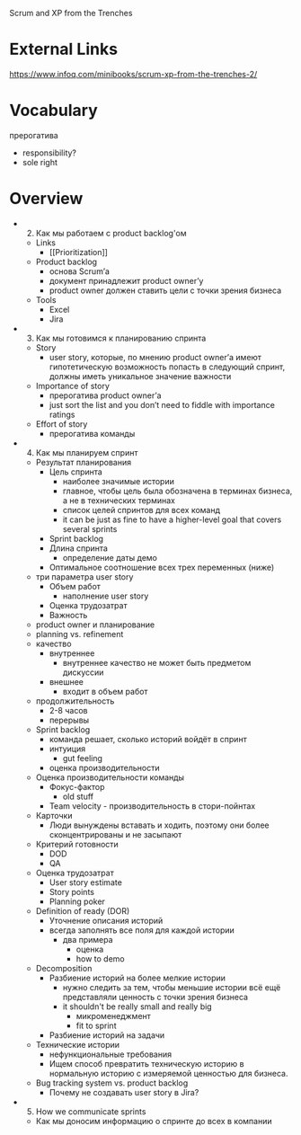 

Scrum and XP from the Trenches

# External Links

https://www.infoq.com/minibooks/scrum-xp-from-the-trenches-2/

# Vocabulary


прерогатива
- responsibility?
-  sole right

# Overview



- 2. Как мы работаем с product backlog'ом
	- Links
		- [[Prioritization]]
	- Product backlog
		- основа Scrum’а
		- документ принадлежит product owner’у
		- product owner должен ставить цели с точки зрения бизнеса
	- Tools
		- Excel
		- Jira
- 3. Как мы готовимся к планированию спринта
	- Story
		- user story, которые, по мнению product owner’а имеют гипотетическую возможность попасть в следующий спринт, должны иметь уникальное значение важности
	- Importance of story
		- прерогатива product owner’а
		- just sort the list and you don’t need to fiddle with importance ratings
	- Effort of story
		- прерогатива команды
- 4. Как мы планируем спринт
	- Результат планирования
		- Цель спринта
			- наиболее значимые истории
			- главное, чтобы цель была обозначена в терминах бизнеса, а не в технических терминах
			- список целей спринтов для всех команд
			- it can be just as fine to have a higher-level goal that covers several sprints
		- Sprint backlog
		- Длина спринта
			- определение даты демо
		- Оптимальное соотношение всех трех переменных (ниже)
	- три параметра user story
		- Объем работ
			- наполнение user story
		- Оценка трудозатрат
		- Важность
	- product owner и планирование
	- planning vs. refinement
	- качество
		- внутреннее 
			- внутреннее качество не может быть предметом дискуссии
		- внешнее
			- входит в объем работ
	- продолжительность
		- 2-8 часов
		- перерывы
	- Sprint backlog
		- команда решает, сколько историй войдёт в спринт
		- интуиция
			- gut feeling
		- оценка производительности
	- Оценка производительности команды
		- Фокус-фактор
			- old stuff
		- Team velocity - производительность в стори-пойнтах
	- Карточки
		- Люди вынуждены вставать и ходить, поэтому они более сконцентрированы и не засыпают
	- Критерий готовности
		- DOD
		- QA
	- Оценка трудозатрат
		- User story estimate
		- Story points
		- Planning poker
	- Definition of ready (DOR)
		- Уточнение описания историй
		- всегда заполнять все поля для каждой истории
			- два примера
				- оценка
				- how to demo
	- Decomposition
		- Разбиение историй на более мелкие истории
			- нужно следить за тем, чтобы меньшие истории всё ещё представляли ценность с точки зрения бизнеса
			- it shouldn't be really small and really big
				- микроменеджмент
				- fit to sprint
		- Разбиение историй на задачи
	- Технические истории
		- нефункциональные требования
		- Ищем способ превратить техническую историю в нормальную историю с измеряемой ценностью для бизнеса.
	- Bug tracking system vs. product backlog
		- Почему не создавать user story в Jira?
- 5. How we communicate sprints
	- Как мы доносим информацию о спринте до всех в компании
